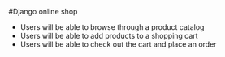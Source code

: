 #Django online shop 

- Users will be able to browse through a product catalog
- Users will be able to add products to a shopping cart 
- Users will be able to check out the cart and place an order 

